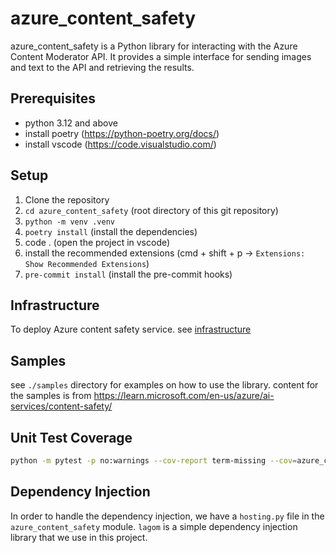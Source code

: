 # azure_content_safety

azure_content_safety is a Python library for interacting with the Azure Content Moderator API. It provides a simple interface for sending images and text to the API and retrieving the results.

## Prerequisites

- python 3.12 and above
- install poetry (https://python-poetry.org/docs/)
- install vscode (https://code.visualstudio.com/)

## Setup

1. Clone the repository
2. `cd azure_content_safety` (root directory of this git repository)
3. `python -m venv .venv`
4. `poetry install` (install the dependencies)
5. code . (open the project in vscode)
6. install the recommended extensions (cmd + shift + p -> `Extensions: Show Recommended Extensions`)
7. `pre-commit install` (install the pre-commit hooks)

## Infrastructure

To deploy Azure content safety service.
see [infrastructure](./infrastructure/README.md)

## Samples
see `./samples` directory for examples on how to use the library.
content for the samples is from https://learn.microsoft.com/en-us/azure/ai-services/content-safety/

## Unit Test Coverage

```sh
python -m pytest -p no:warnings --cov-report term-missing --cov=azure_content_safety tests
```

## Dependency Injection

In order to handle the dependency injection, we have a `hosting.py` file in the `azure_content_safety` module.
`lagom` is a simple dependency injection library that we use in this project.